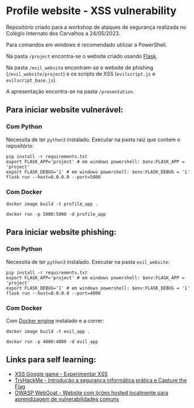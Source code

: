 # Profile website - XSS vulnerability

Repositório criado para a workshop de ataques de segurança realizada no Colégio Internato dos Carvalhos a 24/05/2023.

Para comandos em windows é recomendado utilizar a PowerShell.

Na pasta `/project` encontra-se o website criado usando [Flask](https://flask.palletsprojects.com/en/2.3.x/quickstart/). 

Na pasta `/evil_website` encontram-se o website de phishing (`/evil_website/project`) e os scripts de XSS (`evilscript.js` e `evilscript_base.js`).

A apresentação encontra-se na pasta `/presentation`.

## Para iniciar website vulnerável:

### Com Python

Necessita de ter `python3` instalado. Executar na pasta raiz que contem o repositório:

```
pip install -r requirements.txt
export FLASK_APP='project' # em windows powershell: $env:FLASK_APP = 'project'
export FLASK_DEBUG='1' # em windows powershell: $env:FLASK_DEBUG = '1'
flask run --host=0.0.0.0 --port=5000
```

### Com Docker
```
docker image build -t profile_app .

docker run -p 5000:5000 -d profile_app
```

## Para iniciar website phishing:

### Com Python

Necessita de ter `python3` instalado. Executar na pasta `evil_website`:

```
pip install -r requirements.txt
export FLASK_APP='project' # em windows powershell: $env:FLASK_APP = 'project'
export FLASK_DEBUG='1' # em windows powershell: $env:FLASK_DEBUG = '1'
flask run --host=0.0.0.0 --port=4000
```

### Com Docker
Com [Docker engine](https://www.docker.com/products/docker-desktop/) instalado e a correr:
```
docker image build -t evil_app .

docker run -p 4000:4000 -d evil_app
```

## Links para self learning:

- [XSS Google game - Experimentar XSS](https://xss-game.appspot.com/)
- [TryHackMe - Introdução a segurança informática prática e Capture the Flag](https://tryhackme.com/)
- [OWASP WebGoat - Website com lições hosted localmente para aprendizagem de vulnerabilidades comuns](https://github.com/WebGoat/WebGoat)
